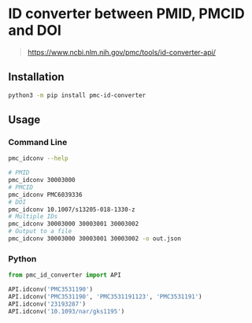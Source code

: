 # ID converter between PMID, PMCID and DOI
> https://www.ncbi.nlm.nih.gov/pmc/tools/id-converter-api/

## Installation
```bash
python3 -m pip install pmc-id-converter
```

## Usage
### Command Line
```bash
pmc_idconv --help

# PMID
pmc_idconv 30003000
# PMCID
pmc_idconv PMC6039336
# DOI
pmc_idconv 10.1007/s13205-018-1330-z
# Multiple IDs
pmc_idconv 30003000 30003001 30003002
# Output to a file
pmc_idconv 30003000 30003001 30003002 -o out.json
```

### Python
```python
from pmc_id_converter import API

API.idconv('PMC3531190')
API.idconv('PMC3531190', 'PMC3531191123', 'PMC3531191')
API.idconv('23193287')
API.idconv('10.1093/nar/gks1195')
```
